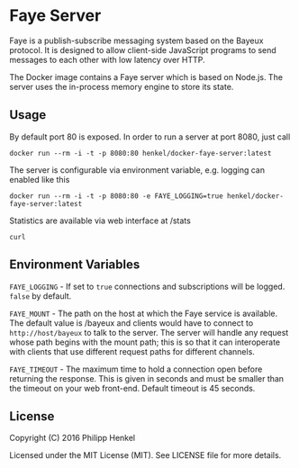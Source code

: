 Faye Server
===========

Faye is a publish-subscribe messaging system based on the Bayeux protocol. It is designed to allow client-side JavaScript programs to send messages to each other with low latency over HTTP.

The Docker image contains a Faye server which is based on Node.js. The server uses the in-process memory engine to store its state.

Usage
-----

By default port 80 is exposed. In order to run a server at port 8080, just call

```console
docker run --rm -i -t -p 8080:80 henkel/docker-faye-server:latest
```

The server is configurable via environment variable, e.g. logging can enabled like this

```console
docker run --rm -i -t -p 8080:80 -e FAYE_LOGGING=true henkel/docker-faye-server:latest
```

Statistics are available via web interface at /stats
```console
curl
```

Environment Variables
---------------------

`FAYE_LOGGING` - If set to `true` connections and subscriptions will be logged. `false` by default.

`FAYE_MOUNT` - The path on the host at which the Faye service is available. The default value is /bayeux and clients would have to connect to `http://host/bayeux` to talk to the server. The server will handle any request whose path begins with the mount path; this is so that it can interoperate with clients that use different request paths for different channels.

`FAYE_TIMEOUT` - The maximum time to hold a connection open before returning the response. This is given in seconds and must be smaller than the timeout on your web front-end. Default timeout is 45 seconds.



License
-------

Copyright (C) 2016 Philipp Henkel

Licensed under the MIT License (MIT). See LICENSE file for more details.
